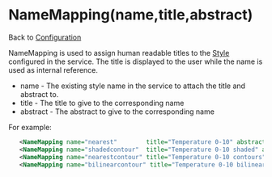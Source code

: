 NameMapping(name,title,abstract)
================================

Back to [Configuration](./Configuration.md)

NameMapping is used to assign human readable titles to the [Style](Style.md)
configured in the service. The title is displayed to the user while the
name is used as internal reference.

-   name - The existing style name in the service to attach the title
    and abstract to.
-   title - The title to give to the corresponding name
-   abstract - The abstract to give to the corresponding name

For example:

```xml
   <NameMapping name="nearest"        title="Temperature 0-10" abstract="Nearest neighbour rendering"/>
   <NameMapping name="shadedcontour"  title="Temperature 0-10 shaded" abstract="Shaded with contourlines"/>
   <NameMapping name="nearestcontour" title="Temperature 0-10 contours" abstract="Nearest neighbour with contourlines"/>
   <NameMapping name="bilinearcontour" title="Temperature 0-10 bilinear" abstract="Bilinear with contourlines"/>
```
